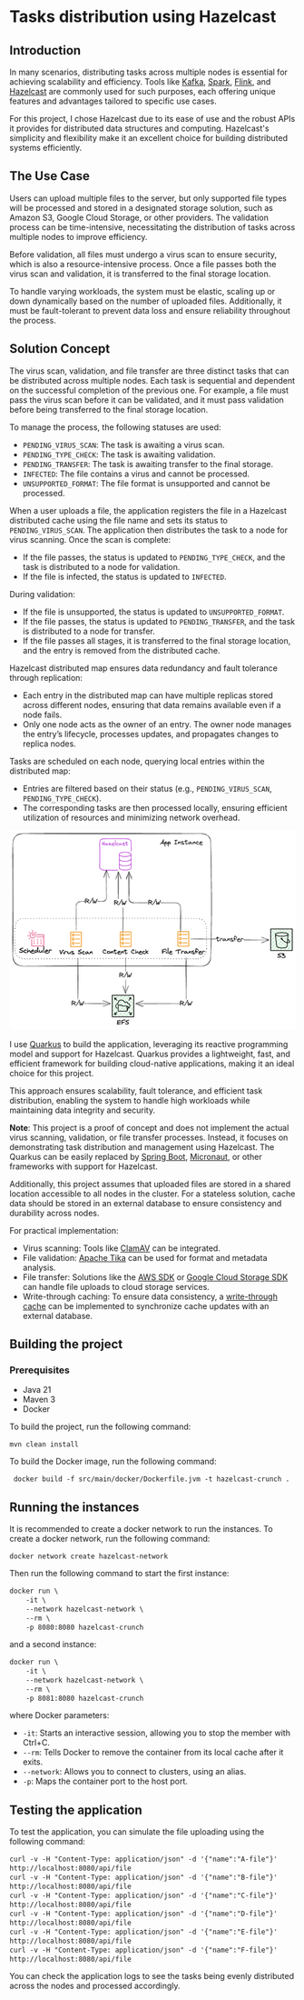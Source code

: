# Tasks distribution using Hazelcast
## Introduction
In many scenarios, distributing tasks across multiple nodes is essential for achieving scalability and efficiency. Tools like [Kafka](https://kafka.apache.org/), [Spark](https://spark.apache.org/), [Flink](https://flink.apache.org/), and [Hazelcast](https://hazelcast.com/) are commonly used for such purposes, each offering unique features and advantages tailored to specific use cases.

For this project, I chose Hazelcast due to its ease of use and the robust APIs it provides for distributed data structures and computing. Hazelcast's simplicity and flexibility make it an excellent choice for building distributed systems efficiently.

## The Use Case
Users can upload multiple files to the server, but only supported file types will be processed and stored in a designated storage solution, such as Amazon S3, Google Cloud Storage, or other providers. The validation process can be time-intensive, necessitating the distribution of tasks across multiple nodes to improve efficiency.

Before validation, all files must undergo a virus scan to ensure security, which is also a resource-intensive process. Once a file passes both the virus scan and validation, it is transferred to the final storage location.

To handle varying workloads, the system must be elastic, scaling up or down dynamically based on the number of uploaded files. Additionally, it must be fault-tolerant to prevent data loss and ensure reliability throughout the process.

## Solution Concept
The virus scan, validation, and file transfer are three distinct tasks that can be distributed across multiple nodes. Each task is sequential and dependent on the successful completion of the previous one. For example, a file must pass the virus scan before it can be validated, and it must pass validation before being transferred to the final storage location.

To manage the process, the following statuses are used:
* `PENDING_VIRUS_SCAN`: The task is awaiting a virus scan.
* `PENDING_TYPE_CHECK`: The task is awaiting validation.
* `PENDING_TRANSFER`: The task is awaiting transfer to the final storage.
* `INFECTED`: The file contains a virus and cannot be processed.
* `UNSUPPORTED_FORMAT`: The file format is unsupported and cannot be processed.

When a user uploads a file, the application registers the file in a Hazelcast distributed cache using the file name and sets its status to `PENDING_VIRUS_SCAN`.
The application then distributes the task to a node for virus scanning. Once the scan is complete:
* If the file passes, the status is updated to `PENDING_TYPE_CHECK`, and the task is distributed to a node for validation.
* If the file is infected, the status is updated to `INFECTED`.

During validation:
* If the file is unsupported, the status is updated to `UNSUPPORTED_FORMAT`.
* If the file passes, the status is updated to `PENDING_TRANSFER`, and the task is distributed to a node for transfer.
* If the file passes all stages, it is transferred to the final storage location, and the entry is removed from the distributed cache.

Hazelcast distributed map ensures data redundancy and fault tolerance through replication:
* Each entry in the distributed map can have multiple replicas stored across different nodes, ensuring that data remains available even if a node fails.
* Only one node acts as the owner of an entry. The owner node manages the entry’s lifecycle, processes updates, and propagates changes to replica nodes.

Tasks are scheduled on each node, querying local entries within the distributed map:
* Entries are filtered based on their status (e.g., `PENDING_VIRUS_SCAN`, `PENDING_TYPE_CHECK`).
* The corresponding tasks are then processed locally, ensuring efficient utilization of resources and minimizing network overhead.

![Application components](docs/app-components.png)

I use [Quarkus](https://quarkus.io/) to build the application, leveraging its reactive programming model and support for Hazelcast. Quarkus provides a lightweight, fast, and efficient framework for building cloud-native applications, making it an ideal choice for this project.

This approach ensures scalability, fault tolerance, and efficient task distribution, enabling the system to handle high workloads while maintaining data integrity and security.

**Note**: This project is a proof of concept and does not implement the actual virus scanning, validation, or file transfer processes. Instead, it focuses on demonstrating task distribution and management using Hazelcast. The Quarkus can be easily replaced by [Spring Boot](https://spring.io/projects/spring-boot), [Micronaut](https://micronaut.io/), or other frameworks with support for Hazelcast.

Additionally, this project assumes that uploaded files are stored in a shared location accessible to all nodes in the cluster. For a stateless solution, cache data should be stored in an external database to ensure consistency and durability across nodes.

For practical implementation:
* Virus scanning: Tools like [ClamAV](https://www.clamav.net/) can be integrated.
* File validation: [Apache Tika](https://tika.apache.org/) can be used for format and metadata analysis.
* File transfer: Solutions like the [AWS SDK](https://aws.amazon.com/sdk-for-java/) or [Google Cloud Storage SDK](https://developers.google.com/api-client-library/java) can handle file uploads to cloud storage services.
* Write-through caching: To ensure data consistency, a [write-through cache]((https://hazelcast.com/glossary/cache-access-patterns/#write-through-cache)) can be implemented to synchronize cache updates with an external database.

## Building the project
### Prerequisites
- Java 21
- Maven 3
- Docker

To build the project, run the following command:
```shell
mvn clean install
```

To build the Docker image, run the following command:
```shell
 docker build -f src/main/docker/Dockerfile.jvm -t hazelcast-crunch .
```

## Running the instances
It is recommended to create a docker network to run the instances. To create a docker network, run the following command:
```shell
docker network create hazelcast-network
```

Then run the following command to start the first instance:
```shell
docker run \
    -it \
    --network hazelcast-network \
    --rm \
    -p 8080:8080 hazelcast-crunch
```
and a second instance:
```shell
docker run \
    -it \
    --network hazelcast-network \
    --rm \
    -p 8081:8080 hazelcast-crunch
```

where Docker parameters:
* `-it`: Starts an interactive session, allowing you to stop the member with Ctrl+C.
* `--rm`: Tells Docker to remove the container from its local cache after it exits.
* `--network`: Allows you to connect to clusters, using an alias.
* `-p`: Maps the container port to the host port.

## Testing the application
To test the application, you can simulate the file uploading using the following command:
```shell
curl -v -H "Content-Type: application/json" -d '{"name":"A-file"}' http://localhost:8080/api/file
curl -v -H "Content-Type: application/json" -d '{"name":"B-file"}' http://localhost:8080/api/file
curl -v -H "Content-Type: application/json" -d '{"name":"C-file"}' http://localhost:8080/api/file
curl -v -H "Content-Type: application/json" -d '{"name":"D-file"}' http://localhost:8080/api/file
curl -v -H "Content-Type: application/json" -d '{"name":"E-file"}' http://localhost:8080/api/file
curl -v -H "Content-Type: application/json" -d '{"name":"F-file"}' http://localhost:8080/api/file
```

You can check the application logs to see the tasks being evenly distributed across the nodes and processed accordingly.
